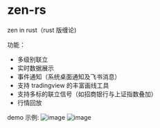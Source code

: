 # zen-rs
zen in rust（rust 版缠论)

功能：
+ 多级别联立
+ 实时数据展示
+ 事件通知（系统桌面通知及飞书消息）
+ 支持 tradingview 的丰富画线工具
+ 支持多标的联立信号（如招商银行与上证指数叠加）
+ 行情回放
  
demo 示例:
![image](https://github.com/abel123/zen-rs/assets/3805243/03cc2304-e5f9-4623-bfad-2de2262846ef)
![image](https://github.com/abel123/zen-rs/assets/3805243/0832af62-9be9-42b1-9a59-821dd14c026e)

